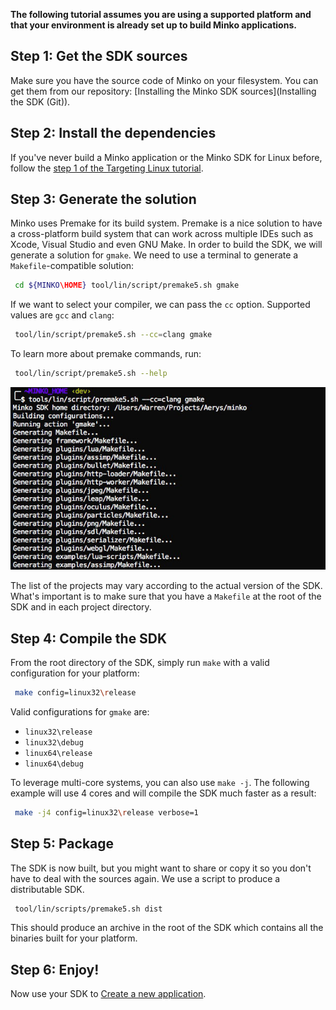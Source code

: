 **The following tutorial assumes you are using a supported platform and that your environment is already set up to build Minko applications.**

Step 1: Get the SDK sources
---------------------------

Make sure you have the source code of Minko on your filesystem. You can get them from our repository: [Installing the Minko SDK sources](Installing the SDK (Git)).

Step 2: Install the dependencies
--------------------------------

If you've never build a Minko application or the Minko SDK for Linux before, follow the [step 1 of the Targeting Linux tutorial](Targeting_Linux#Step_1:_Installing_the_toolchain).

Step 3: Generate the solution
-----------------------------

Minko uses Premake for its build system. Premake is a nice solution to have a cross-platform build system that can work across multiple IDEs such as Xcode, Visual Studio and even GNU Make. In order to build the SDK, we will generate a solution for `gmake`. We need to use a terminal to generate a `Makefile`-compatible solution:


```bash
 cd ${MINKO\HOME} tool/lin/script/premake5.sh gmake 
```


If we want to select your compiler, we can pass the `cc` option. Supported values are `gcc` and `clang`:


```bash
 tool/lin/script/premake5.sh --cc=clang gmake 
```


To learn more about premake commands, run:


```bash
 tool/lin/script/premake5.sh --help 
```


![](images/Minko_linux_premake_gmake.jpg "images/Minko_linux_premake_gmake.jpg")

The list of the projects may vary according to the actual version of the SDK. What's important is to make sure that you have a `Makefile` at the root of the SDK and in each project directory.

Step 4: Compile the SDK
-----------------------

From the root directory of the SDK, simply run `make` with a valid configuration for your platform:


```bash
 make config=linux32\release 
```


Valid configurations for `gmake` are:

-   `linux32\release`
-   `linux32\debug`
-   `linux64\release`
-   `linux64\debug`

To leverage multi-core systems, you can also use `make -j`. The following example will use 4 cores and will compile the SDK much faster as a result:


```bash
 make -j4 config=linux32\release verbose=1 
```


Step 5: Package
---------------

The SDK is now built, but you might want to share or copy it so you don't have to deal with the sources again. We use a script to produce a distributable SDK.


```bash
 tool/lin/scripts/premake5.sh dist 
```


This should produce an archive in the root of the SDK which contains all the binaries built for your platform.

Step 6: Enjoy!
--------------

Now use your SDK to [Create a new application](Create_a_new_application.md).

